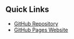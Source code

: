 ## Quick Links
- [GitHub Repository](https://github.com/zboudreaux99/Sapphire-Sound-Monitoring-App)
- [GitHub Pages Website](https://zboudreaux99.github.io/Sapphire-Sound-Monitoring-App/)
